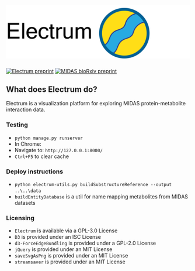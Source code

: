 # ![Metaboverse](https://raw.githubusercontent.com/Electrum-app/Electrum/main/Electrum/static/Electrum/images/electrum_banner.png)

[![Electrum preprint](https://img.shields.io/badge/bioRxiv-10.1101%2F2020.06.25.171850-BF2636)](https://www.overleaf.com/read/vkwhsfxfgqnd)
[![MIDAS bioRxiv preprint](https://img.shields.io/badge/bioRxiv-10.1101%2F2020.06.25.171850-BF2636)](https://www.biorxiv.org/content/10.1101/2021.08.28.458030)

## What does Electrum do?
Electrum is a visualization platform for exploring MIDAS protein-metabolite interaction data.

### Testing
- `python manage.py runserver`    
- In Chrome:    
- Navigate to: `http://127.0.0.1:8000/`    
- `Ctrl+F5` to clear cache    

### Deploy instructions
- `python electrum-utils.py buildSubstructureReference --output ..\..\data`
- `buildEntityDatabase` is a util for name mapping metabolites from MIDAS datasets 

### Licensing
- `Electrum` is available via a GPL-3.0 License
- `D3` is provided under an ISC License
- `d3-ForceEdgeBundling` is provided under a GPL-2.0 License
- `jQuery` is provided under an MIT License
- `saveSvgAsPng` is provided under an MIT License
- `streamsaver` is provided under an MIT License
